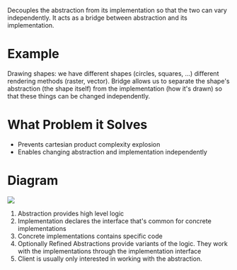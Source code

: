 Decouples the abstraction from its implementation so that the two can vary independently. It acts as a bridge between abstraction and its implementation.

# Example
Drawing shapes: we have different shapes (circles, squares, ...) different rendering methods (raster, vector). Bridge allows us to separate the shape's abstraction (the shape itself) from the implementation (how it's drawn) so that these things can be changed independently.

# What Problem it Solves
- Prevents cartesian product complexity explosion
- Enables changing abstraction and implementation independently

# Diagram
![](https://i.imgur.com/QUY0P9i.png)
1. Abstraction provides high level logic
2. Implementation declares the interface that's common for concrete implementations
3. Concrete implementations contains specific code
4. Optionally Refined Abstractions provide variants of the logic. They work with the implementations through the implementation interface
5. Client is usually only interested in working with the abstraction.
